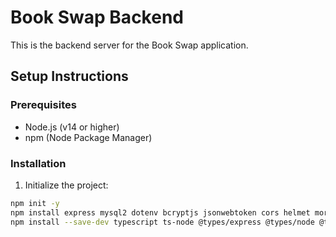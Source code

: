# Book Swap Backend

This is the backend server for the Book Swap application.

## Setup Instructions

### Prerequisites
- Node.js (v14 or higher)
- npm (Node Package Manager)

### Installation

1. Initialize the project:
```bash
npm init -y
npm install express mysql2 dotenv bcryptjs jsonwebtoken cors helmet morgan express-validator
npm install --save-dev typescript ts-node @types/express @types/node @types/jsonwebtoken @types/bcryptjs @types/cors nodemon
```
